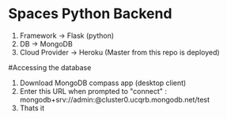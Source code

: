 # Spaces Python Backend

1. Framework -> Flask (python) 
2. DB -> MongoDB 
3. Cloud Provider -> Heroku (Master from this repo is deployed)

#Accessing the database
1. Download MongoDB compass app (desktop client)
2. Enter this URL when prompted to "connect" : mongodb+srv://admin:<password>@cluster0.ucqrb.mongodb.net/test
3. Thats it

